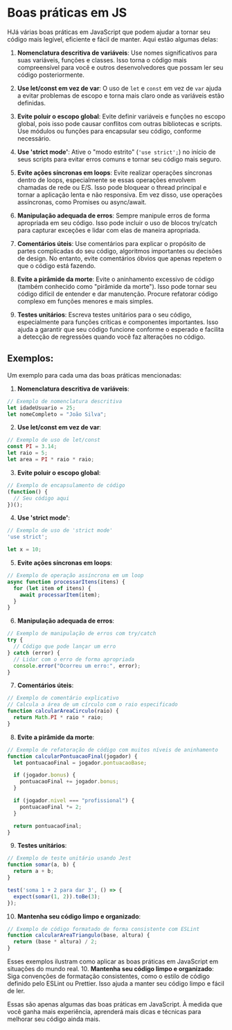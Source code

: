 # Boas práticas em JS

HJá várias boas práticas em JavaScript que podem ajudar a tornar seu código mais legível, eficiente e fácil de manter. Aqui estão algumas delas:

1. **Nomenclatura descritiva de variáveis**: Use nomes significativos para suas variáveis, funções e classes. Isso torna o código mais compreensível para você e outros desenvolvedores que possam ler seu código posteriormente.

2. **Use let/const em vez de var**: O uso de `let` e `const` em vez de `var` ajuda a evitar problemas de escopo e torna mais claro onde as variáveis estão definidas.

3. **Evite poluir o escopo global**: Evite definir variáveis e funções no escopo global, pois isso pode causar conflitos com outras bibliotecas e scripts. Use módulos ou funções para encapsular seu código, conforme necessário.

4. **Use 'strict mode'**: Ative o "modo estrito" (`'use strict';`) no início de seus scripts para evitar erros comuns e tornar seu código mais seguro.

5. **Evite ações síncronas em loops**: Evite realizar operações síncronas dentro de loops, especialmente se essas operações envolvem chamadas de rede ou E/S. Isso pode bloquear o thread principal e tornar a aplicação lenta e não responsiva. Em vez disso, use operações assíncronas, como Promises ou async/await.

6. **Manipulação adequada de erros**: Sempre manipule erros de forma apropriada em seu código. Isso pode incluir o uso de blocos try/catch para capturar exceções e lidar com elas de maneira apropriada.

7. **Comentários úteis**: Use comentários para explicar o propósito de partes complicadas do seu código, algoritmos importantes ou decisões de design. No entanto, evite comentários óbvios que apenas repetem o que o código está fazendo.

8. **Evite a pirâmide da morte**: Evite o aninhamento excessivo de código (também conhecido como "pirâmide da morte"). Isso pode tornar seu código difícil de entender e dar manutenção. Procure refatorar código complexo em funções menores e mais simples.

9. **Testes unitários**: Escreva testes unitários para o seu código, especialmente para funções críticas e componentes importantes. Isso ajuda a garantir que seu código funcione conforme o esperado e facilita a detecção de regressões quando você faz alterações no código.

## Exemplos:

Um exemplo para cada uma das boas práticas mencionadas:

1. **Nomenclatura descritiva de variáveis**:
```javascript
// Exemplo de nomenclatura descritiva
let idadeUsuario = 25;
let nomeCompleto = "João Silva";
```

2. **Use let/const em vez de var**:
```javascript
// Exemplo de uso de let/const
const PI = 3.14;
let raio = 5;
let area = PI * raio * raio;
```

3. **Evite poluir o escopo global**:
```javascript
// Exemplo de encapsulamento de código
(function() {
  // Seu código aqui
})();
```

4. **Use 'strict mode'**:
```javascript
// Exemplo de uso de 'strict mode'
'use strict';

let x = 10;
```

5. **Evite ações síncronas em loops**:
```javascript
// Exemplo de operação assíncrona em um loop
async function processarItens(itens) {
  for (let item of itens) {
    await processarItem(item);
  }
}
```

6. **Manipulação adequada de erros**:
```javascript
// Exemplo de manipulação de erros com try/catch
try {
  // Código que pode lançar um erro
} catch (error) {
  // Lidar com o erro de forma apropriada
  console.error("Ocorreu um erro:", error);
}
```

7. **Comentários úteis**:
```javascript
// Exemplo de comentário explicativo
// Calcula a área de um círculo com o raio especificado
function calcularAreaCirculo(raio) {
  return Math.PI * raio * raio;
}
```

8. **Evite a pirâmide da morte**:
```javascript
// Exemplo de refatoração de código com muitos níveis de aninhamento
function calcularPontuacaoFinal(jogador) {
  let pontuacaoFinal = jogador.pontuacaoBase;

  if (jogador.bonus) {
    pontuacaoFinal += jogador.bonus;
  }

  if (jogador.nivel === "profissional") {
    pontuacaoFinal *= 2;
  }

  return pontuacaoFinal;
}
```

9. **Testes unitários**:
```javascript
// Exemplo de teste unitário usando Jest
function somar(a, b) {
  return a + b;
}

test('soma 1 + 2 para dar 3', () => {
  expect(somar(1, 2)).toBe(3);
});
```

10. **Mantenha seu código limpo e organizado**:
```javascript
// Exemplo de código formatado de forma consistente com ESLint
function calcularAreaTriangulo(base, altura) {
  return (base * altura) / 2;
}
```

Esses exemplos ilustram como aplicar as boas práticas em JavaScript em situações do mundo real.
10. **Mantenha seu código limpo e organizado**: Siga convenções de formatação consistentes, como o estilo de código definido pelo ESLint ou Prettier. Isso ajuda a manter seu código limpo e fácil de ler.

Essas são apenas algumas das boas práticas em JavaScript. À medida que você ganha mais experiência, aprenderá mais dicas e técnicas para melhorar seu código ainda mais.
